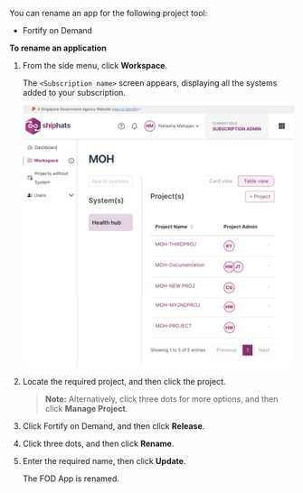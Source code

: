 You can rename an app for the following project tool:
- Fortify on Demand

**To rename an application**


1. From the side menu, click **Workspace**.
    
    The `<Subscription name>` screen appears, displaying all the systems added to your subscription.

    ![view systems](./images/view-systems.png)

1. Locate the required project, and then click the project.

    > **Note:** Alternatively, click three dots for more options, and then click **Manage Project**.

1. Click Fortify on Demand, and then click **Release**.
1. Click three dots, and then click **Rename**. 

1. Enter the required name, then click **Update**. 

    The FOD App is renamed. 

